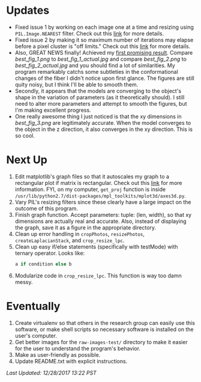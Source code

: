 # Updates
* Fixed issue 1 by working on each image one at a time and resizing using `PIL.Image.NEAREST` filter. Check out this [link](https://github.com/kylerlittle/mk-topo-map/issues/1) for more details.
* Fixed issue 2 by making it so maximum number of iterations may elapse before a pixel cluster is "off limits." Check out this [link](https://github.com/kylerlittle/mk-topo-map/issues/2) for more details.
* Also, GREAT NEWS finally! Achieved my [first promising result](https://github.com/kylerlittle/mk-topo-map/tree/master/topo-maps). Compare *best_fig_1.png* to *best_fig_1_actual.jpg* and compare *best_fig_2.png* to *best_fig_2_actual.jpg* and you should find a lot of similarities. My program remarkably catchs some subtleties in the conformational changes of the fiber I didn't notice upon first glance. The figures are still quity noisy, but I think I'll be able to smooth them.
* Secondly, it appears that the models are converging to the object's shape in the variation of parameters (as it theoretically should). I still need to alter more parameters and attempt to smooth the figures, but I'm making excellent progress.
* One really awesome thing I just noticed is that the xy dimensions in *best_fig_3.png* are legitimately accurate. When the model converges to the object in the z direction, it also converges in the xy direction. This is so cool.

# Next Up
1. Edit matplotlib's graph files so that it autoscales my graph to a rectangular plot if matrix is rectangular. Check out this [link](https://stackoverflow.com/questions/10326371/setting-aspect-ratio-of-3d-plot) for more information. FYI, on my computer, `get_proj` function is inside `/usr/lib/python2.7/dist-packages/mpl_toolkits/mplot3d/axes3d.py`.
1. Vary PIL's resizing filters since these clearly have a large impact on the outcome of this program.
1. Finish graph function. Accept parameters: tuple: (len, width), so that xy dimensions are actually real and accurate. Also, instead of displaying the graph, save it as a figure in the appropriate directory.
1. Clean up error handling in `cropPhotos`, `resizePhotos`, `createLaplacianStack`, and `crop_resize_lpc`.
1. Clean up easy if/else statements (specifically with testMode) with ternary operator. Looks like:
   ``` python
   a if condition else b
   ```
1. Modularize code in `crop_resize_lpc`. This function is way too damn messy.

# Eventually
1. Create virtualenv so that others in the research group can easily use this software, or make shell scripts so necessary software is installed on the user's computer.
1. Get better images for the `raw-images-test/` directory to make it easier for the user to understand the program's behavior.
1. Make as user-friendly as possible.
1. Update README.txt with explicit instructions.

*Last Updated: 12/28/2017 13:22 PST*

